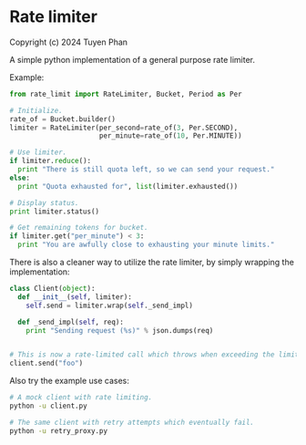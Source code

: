 # Rate limiter

Copyright (c) 2024 Tuyen Phan

A simple python implementation of a general purpose rate limiter.

Example:

```python
from rate_limit import RateLimiter, Bucket, Period as Per

# Initialize.
rate_of = Bucket.builder()
limiter = RateLimiter(per_second=rate_of(3, Per.SECOND),
                      per_minute=rate_of(10, Per.MINUTE))

# Use limiter.
if limiter.reduce():
  print "There is still quota left, so we can send your request."
else:
  print "Quota exhausted for", list(limiter.exhausted())

# Display status.
print limiter.status()

# Get remaining tokens for bucket.
if limiter.get("per_minute") < 3:
  print "You are awfully close to exhausting your minute limits."
```

There is also a cleaner way to utilize the rate limiter, by simply wrapping
the implementation:

```python
class Client(object):
  def __init__(self, limiter):
    self.send = limiter.wrap(self._send_impl)

  def _send_impl(self, req):
    print "Sending request (%s)" % json.dumps(req)


# This is now a rate-limited call which throws when exceeding the limit.
client.send("foo")
```

Also try the example use cases:

```bash
# A mock client with rate limiting.
python -u client.py

# The same client with retry attempts which eventually fail.
python -u retry_proxy.py
```
